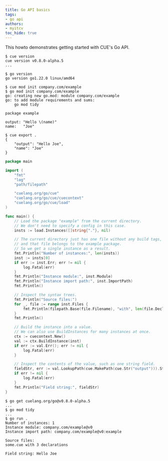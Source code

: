 ```yaml
---
title: Go API basics
tags:
- go api
authors:
- myitcv
toc_hide: true
---
```


This howto demonstrates getting started with CUE's Go API.

```text { title="TERMINAL" codeToCopy="Y3VlIHZlcnNpb24K" }
$ cue version
cue version v0.8.0-alpha.5
...
```

```text { title="TERMINAL" codeToCopy="Z28gdmVyc2lvbgo=" }
$ go version
go version go1.22.0 linux/amd64
```

```text { title="TERMINAL" codeToCopy="Y3VlIG1vZCBpbml0IGNvbXBhbnkuY29tL2V4YW1wbGUKZ28gbW9kIGluaXQgY29tcGFueS5jb20vZXhhbXBsZQo=" }
$ cue mod init company.com/example
$ go mod init company.com/example
go: creating new go.mod: module company.com/example
go: to add module requirements and sums:
	go mod tidy
```

```cue { title="some.cue" }
package example

output: "Hello \(name)"
name:   "Joe"
```


```text { title="TERMINAL" codeToCopy="Y3VlIGV4cG9ydCAuCg==" }
$ cue export .
{
    "output": "Hello Joe",
    "name": "Joe"
}
```


```go { title="main.go" }
package main

import (
	"fmt"
	"log"
	"path/filepath"

	"cuelang.org/go/cue"
	"cuelang.org/go/cue/cuecontext"
	"cuelang.org/go/cue/load"
)

func main() {
	// Load the package "example" from the current directory.
	// We don't need to specify a config in this case.
	insts := load.Instances([]string{"."}, nil)

	// The current directory just has one file without any build tags,
	// and that file belongs to the example package.
	// So we get a single instance as a result.
	fmt.Println("Number of instances:", len(insts))
	inst := insts[0]
	if err := inst.Err; err != nil {
		log.Fatal(err)
	}
	fmt.Println("Instance module:", inst.Module)
	fmt.Println("Instance import path:", inst.ImportPath)
	fmt.Println()

	// Inspect the syntax trees.
	fmt.Println("Source files:")
	for _, file := range inst.Files {
		fmt.Println(filepath.Base(file.Filename), "with", len(file.Decls), "declarations")
	}
	fmt.Println()

	// Build the instance into a value.
	// We can also use BuildInstances for many instances at once.
	ctx := cuecontext.New()
	val := ctx.BuildInstance(inst)
	if err := val.Err(); err != nil {
		log.Fatal(err)
	}

	// Inspect the contents of the value, such as one string field.
	fieldStr, err := val.LookupPath(cue.MakePath(cue.Str("output"))).String()
	if err != nil {
		log.Fatal(err)
	}
	fmt.Println("Field string:", fieldStr)
}
```

```text { title="TERMINAL" codeToCopy="Z28gZ2V0IGN1ZWxhbmcub3JnL2dvQHYwLjguMC1hbHBoYS41CmdvIG1vZCB0aWR5CmdvIHJ1biAuCg==" }
$ go get cuelang.org/go@v0.8.0-alpha.5
...
$ go mod tidy
...
$ go run .
Number of instances: 1
Instance module: company.com/example@v0
Instance import path: company.com/example@v0:example

Source files:
some.cue with 3 declarations

Field string: Hello Joe
```
